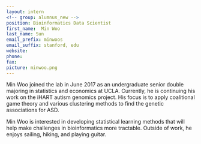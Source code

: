 ```yaml
---
layout: intern
<!-- group: alumnus_new -->
position: Bioinformatics Data Scientist
first_name:  Min Woo
last_name: Sun
email_prefix: minwoos
email_suffix: stanford, edu
website:
phone:
fax:
picture: minwoo.png
---
```


Min Woo joined the lab in June 2017 as an undergraduate senior double majoring in statistics and economics at UCLA. Currently, he is continuing his work on the iHART autism genomics project. His focus is to apply coalitional game theory and various clustering methods to find the genetic associations for ASD.

Min Woo is interested in developing statistical learning methods that will help make challenges in bioinformatics more tractable. Outside of work, he enjoys sailing, hiking, and playing guitar.
